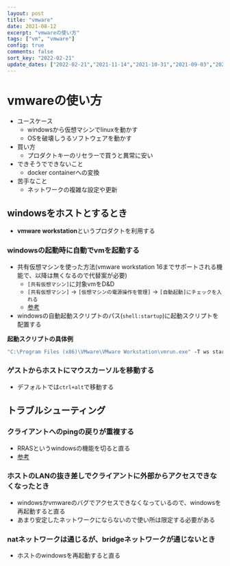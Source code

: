 ```yaml
---
layout: post
title: "vmware"
date: 2021-08-12
excerpt: "vmwareの使い方"
tags: ["vm", "vmware"]
config: true
comments: false
sort_key: "2022-02-21"
update_dates: ["2022-02-21","2021-11-14","2021-10-31","2021-09-03","2021-08-14","2021-08-12"]
---
```


# vmwareの使い方
 - ユースケース
   - windowsから仮想マシンでlinuxを動かす
   - OSを破壊しうるソフトウェアを動かす
 - 買い方
   - プロダクトキーのリセラーで買うと異常に安い
 - できそうでできないこと
   - docker containerへの変換
 - 苦手なこと
   - ネットワークの複雑な設定や更新

## windowsをホストとするとき
 - **vmware workstation**というプロダクトを利用する

### windowsの起動時に自動でvmを起動する
 - 共有仮想マシンを使った方法(vmware workstation 16までサポートされる機能で、以降は無くなるので代替案が必要)
   - `[共有仮想マシン]`に対象vmをD&D
   - `[共有仮想マシン]` -> `[仮想マシンの電源操作を管理]` -> `[自動起動]にチェックを入れる`
   - [参考](https://blog.radler.jp/2018/07/31/vmware-workstation-%E3%81%AE-vm-%E3%82%92%E3%83%9B%E3%82%B9%E3%83%88%E3%81%A8%E5%90%8C%E6%99%82%E3%81%AB%E8%B5%B7%E5%8B%95%E3%81%99%E3%82%8B/)
 - windowsの自動起動スクリプトのパス(`shell:startup`)に起動スクリプトを配置する

**起動スクリプトの具体例**
```bat
"C:\Program Files (x86)\VMware\VMware Workstation\vmrun.exe" -T ws start "D:\Debian 10.x 64 ビット\Debian 10.x 64 ビット.vmx"
```

### ゲストからホストにマウスカーソルを移動する
 - デフォルトでは`ctrl+alt`で移動する

## トラブルシューティング

### クライアントへのpingの戻りが重複する
 - RRASというwindowsの機能を切ると直る
 - [参考](https://thedatamachine.wordpress.com/2019/12/26/vmware-workstation-dup-packet-issue-resolved-sort-of/)

### ホストのLANの抜き差しでクライアントに外部からアクセスできなくなったとき
 - windowsかvmwareのバグでアクセスできなくなっているので、windowsを再起動すると直る
 - あまり安定したネットワークにならないので使い所は限定する必要がある

### natネットワークは通じるが、bridgeネットワークが通じないとき
 - ホストのwindowsを再起動すると直る
